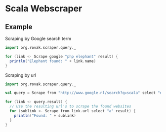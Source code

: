 Scala Webscraper
================

## Example

Scraping by Google search term

```scala
import org.rovak.scraper.query._

for (link <- Scrape google "php elephant" result) {
  println("Elephant found: " + link.name)
}
```

Scraping by url

```scala
import org.rovak.scraper.query._

val query = Scrape from "http://www.google.nl/search?q=scala" select "#res li.g h3.r a"

for (link <- query.result) {
  // Use the resulting url's to scrape the found websites
  for (sublink <- Scrape from link.url select "a" result) {
    println("Found: " + sublink)
  }
}
```

